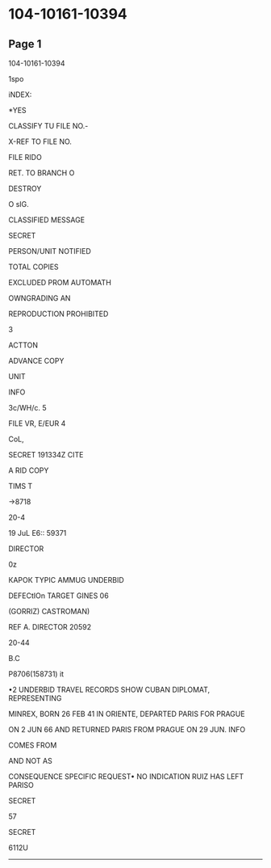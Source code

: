# 104-10161-10394

## Page 1

104-10161-10394

1spo

iNDEX:

*YES

CLASSIFY TU FILE NO.-

X-REF TO FILE NO.

FILE RIDO

RET. TO BRANCH O

DESTROY

O sIG.

CLASSIFIED MESSAGE

SECRET

PERSON/UNIT NOTIFIED

TOTAL COPIES

EXCLUDED PROM AUTOMATH

OWNGRADING AN

REPRODUCTION PROHIBITED

3

ACTTON

ADVANCE COPY

UNIT

INFO

3c/WH/c. 5

FILE VR, E/EUR 4

CoL,

SECRET 191334Z CITE

A RID COPY

TIMS T

→8718

20-4

19 JuL E6:: 59371

DIRECTOR

0z

КАРОК TYPIC AMMUG UNDERBID

DEFECtIOn TARGET GINES 06

(GORRIZ) CASTROMAN)

REF A. DIRECTOR 20592

20-44

B.C

P8706(158731) it

•2 UNDERBID TRAVEL RECORDS SHOW CUBAN DIPLOMAT, REPRESENTING

MINREX, BORN 26 FEB 41 IN ORIENTE, DEPARTED PARIS FOR PRAGUE

ON 2 JUN 66 AND RETURNED PARIS FROM PRAGUE ON 29 JUN. INFO

COMES FROM

AND NOT AS

CONSEQUENCE SPECIFIC REQUEST• NO INDICATION RUIZ HAS LEFT PARISO

SECRET

57

SECRET

6112U

---

